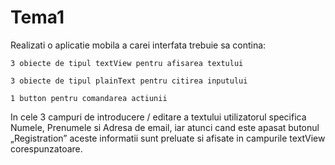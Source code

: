 # Tema1
Realizati o aplicatie mobila a carei interfata trebuie sa contina:

    3 obiecte de tipul textView pentru afisarea textului

    3 obiecte de tipul plainText pentru citirea inputului

    1 button pentru comandarea actiunii

In cele 3 campuri de introducere / editare a textului utilizatorul specifica Numele, Prenumele si Adresa de email, iar atunci cand este apasat butonul „Registration” aceste informatii sunt preluate si afisate in campurile textView corespunzatoare.
